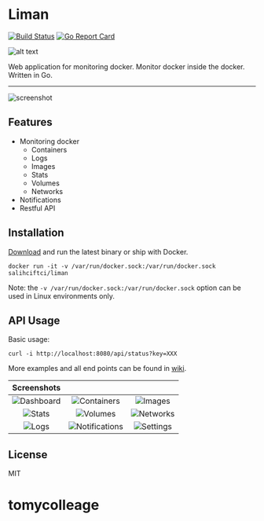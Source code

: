 # Liman
[![Build Status](https://travis-ci.org/salihciftci/liman.svg?branch=master)](https://travis-ci.org/salihciftci/liman) [![Go Report Card](https://goreportcard.com/badge/github.com/salihciftci/liman)](https://goreportcard.com/report/github.com/salihciftci/liman)

![alt text](https://img.salih.co/liman/v0.6/logo.png "Liman")

Web application for monitoring docker. Monitor docker inside the docker. Written in Go.

----
![screenshot](https://img.salih.co/liman/v0.6/dashboard.png)

## Features

* Monitoring docker
    * Containers
    * Logs
    * Images
    * Stats
    * Volumes
    * Networks
* Notifications
* Restful API

## Installation

[Download](https://github.com/salihciftci/liman/releases) and run the latest binary or ship with Docker.


```
docker run -it -v /var/run/docker.sock:/var/run/docker.sock salihciftci/liman
```

Note: the `-v /var/run/docker.sock:/var/run/docker.sock` option can be used in Linux environments only. 

## API Usage

Basic usage:
```
curl -i http://localhost:8080/api/status?key=XXX
```

More examples and all end points can be found in [wiki](https://github.com/salihciftci/liman/wiki/API-Usage).


| Screenshots | | |
|:-------------:|:-------:|:-------:|
|![Dashboard](https://img.salih.co/liman/v0.6/dashboard.png)|![Containers](https://img.salih.co/liman/v0.6/containers.png)|![Images](https://img.salih.co/liman/v0.6/images.png)|
|![Stats](https://img.salih.co/liman/v0.6/stats.png)|![Volumes](https://img.salih.co/liman/v0.6/volumes.png)|![Networks](https://img.salih.co/liman/v0.6/networks.png)|
|![Logs](https://img.salih.co/liman/v0.6/logs.png)|![Notifications](https://img.salih.co/liman/v0.6/notifications.png)|![Settings](https://img.salih.co/liman/v0.6/settings.png)|

## License
MIT
# tomycolleage
